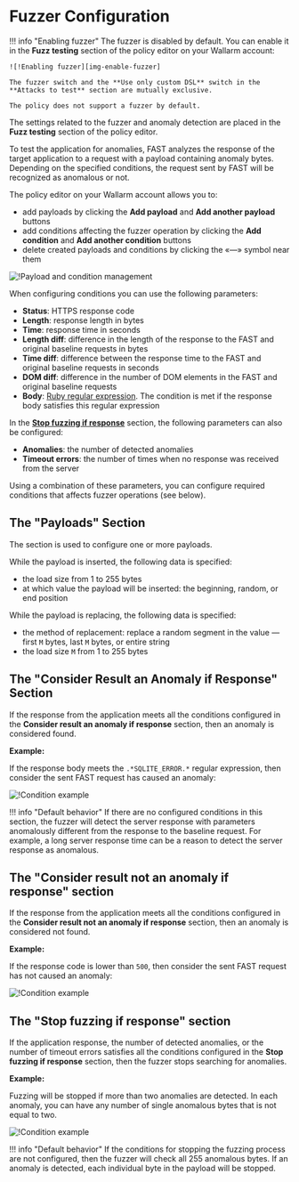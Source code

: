 [img-enable-fuzzer]:            ../../../images/fast/operations/common/test-policy/fuzzer/fuzzer-slider.png
[img-manipulate-items]:         ../../../images/fast/operations/common/test-policy/fuzzer/manipulate-fuzzer-items.png
[img-anomaly-condition]:        ../../../images/fast/operations/common/test-policy/fuzzer/anomaly-condition.png
[img-not-anomaly-condition]:    ../../../images/fast/operations/common/test-policy/fuzzer/not-anomaly-condition.png
[img-stop-condition]:           ../../../images/fast/operations/common/test-policy/fuzzer/stop-condition.png

[link-ruby-regexp]:             http://ruby-doc.org/core-2.6.1/doc/regexp_rdoc.html      

[anchor-payloads-section]:      #the-payloads-section
[anchor-anomaly-section]:       #the-consider-result-an-anomaly-if-response-section
[anchor-not-anomaly-section]:   #the-consider-result-not-an-anomaly-if-response-section
[anchor-stop-section]:          #the-stop-fuzzing-if-response-section

# Fuzzer Configuration

!!! info "Enabling fuzzer"
    The fuzzer is disabled by default. You can enable it in the **Fuzz testing** section of the policy editor on your Wallarm account:
    
    ![!Enabling fuzzer][img-enable-fuzzer]

    The fuzzer switch and the **Use only custom DSL** switch in the **Attacks to test** section are mutually exclusive.

    The policy does not support a fuzzer by default.

The settings related to the fuzzer and anomaly detection are placed in the **Fuzz testing** section of the policy editor.

To test the application for anomalies, FAST analyzes the response of the target application to a request with a payload containing anomaly bytes. Depending on the specified conditions, the request sent by FAST will be recognized as anomalous or not.

The policy editor on your Wallarm account allows you to:

* add payloads by clicking the **Add payload** and **Add another payload** buttons
* add conditions affecting the fuzzer operation by clicking the **Add condition** and **Add another condition** buttons
* delete created payloads and conditions by clicking the «—» symbol near them

![!Payload and condition management][img-manipulate-items]

When configuring conditions you can use the following parameters:

* **Status**: HTTPS response code
* **Length**: response length in bytes
* **Time**: response time in seconds
* **Length diff**: difference in the length of the response to the FAST and original baseline requests in bytes
* **Time diff**: difference between the response time to the FAST and original baseline requests in seconds
* **DOM diff**: difference in the number of DOM elements in the FAST and original baseline requests
* **Body**: [Ruby regular expression][link-ruby-regexp]. The condition is met if the response body satisfies this regular expression

In the [**Stop fuzzing if response**][anchor-stop-section] section, the following parameters can also be configured:

* **Anomalies**: the number of detected anomalies
* **Timeout errors**: the number of times when no response was received from the server

Using a combination of these parameters, you can configure required conditions that affects fuzzer operations (see below).

## The "Payloads" Section

The section is used to configure one or more payloads.

While the payload is inserted, the following data is specified:

* the load size from 1 to 255 bytes
* at which value the payload will be inserted: the beginning, random, or end position

While the payload is replacing, the following data is specified:

* the method of replacement: replace a random segment in the value — first `M` bytes, last `M` bytes, or entire string
* the load size `M` from 1 to 255 bytes


## The "Consider Result an Anomaly if Response" Section

If the response from the application meets all the conditions configured in the **Consider result an anomaly if response** section, then an anomaly is considered found.

**Example:**

If the response body meets the `.*SQLITE_ERROR.*` regular expression, then consider the sent FAST request has caused an anomaly:

![!Condition example][img-anomaly-condition]

!!! info "Default behavior"
    If there are no configured conditions in this section, the fuzzer will detect the server response with parameters anomalously different from the response to the baseline request. For example, a long server response time can be a reason to detect the server response as anomalous.

## The "Consider result not an anomaly if response" section

If the response from the application meets all the conditions configured in the **Consider result not an anomaly if response** section, then an anomaly is considered not found.

**Example:**

If the response code is lower than `500`, then consider the sent FAST request has not caused an anomaly:

![!Condition example][img-not-anomaly-condition]

## The "Stop fuzzing if response" section

If the application response, the number of detected anomalies, or the number of timeout errors satisfies all the conditions configured in the **Stop fuzzing if response** section, then the fuzzer stops searching for anomalies.

**Example:**

Fuzzing will be stopped if more than two anomalies are detected. In each anomaly, you can have any number of single anomalous bytes that is not equal to two.

![!Condition example][img-stop-condition]

!!! info "Default behavior"
    If the conditions for stopping the fuzzing process are not configured, then the fuzzer will check all 255 anomalous bytes. If an anomaly is detected, each individual byte in the payload will be stopped.
